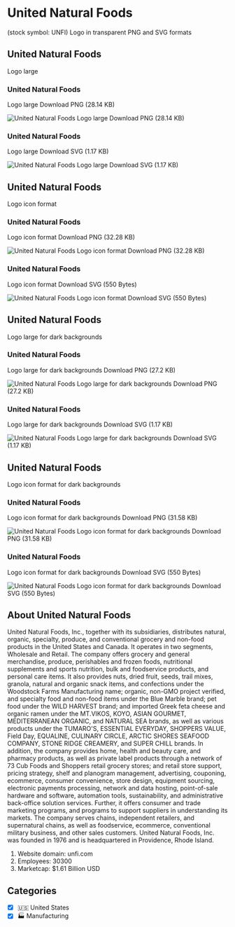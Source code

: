 # United Natural Foods
 (stock symbol: UNFI) Logo in transparent PNG and SVG formats

## United Natural Foods
 Logo large

### United Natural Foods
 Logo large Download PNG (28.14 KB)

![United Natural Foods
 Logo large Download PNG (28.14 KB)](/img/orig/UNFI_BIG-520d29a0.png)

### United Natural Foods
 Logo large Download SVG (1.17 KB)

![United Natural Foods
 Logo large Download SVG (1.17 KB)](/img/orig/UNFI_BIG-c1056dc5.svg)

## United Natural Foods
 Logo icon format

### United Natural Foods
 Logo icon format Download PNG (32.28 KB)

![United Natural Foods
 Logo icon format Download PNG (32.28 KB)](/img/orig/UNFI-694bba36.png)

### United Natural Foods
 Logo icon format Download SVG (550 Bytes)

![United Natural Foods
 Logo icon format Download SVG (550 Bytes)](/img/orig/UNFI-fd18186e.svg)

## United Natural Foods
 Logo large for dark backgrounds

### United Natural Foods
 Logo large for dark backgrounds Download PNG (27.2 KB)

![United Natural Foods
 Logo large for dark backgrounds Download PNG (27.2 KB)](/img/orig/UNFI_BIG.D-6ac5d8a2.png)

### United Natural Foods
 Logo large for dark backgrounds Download SVG (1.17 KB)

![United Natural Foods
 Logo large for dark backgrounds Download SVG (1.17 KB)](/img/orig/UNFI_BIG.D-770faebc.svg)

## United Natural Foods
 Logo icon format for dark backgrounds

### United Natural Foods
 Logo icon format for dark backgrounds Download PNG (31.58 KB)

![United Natural Foods
 Logo icon format for dark backgrounds Download PNG (31.58 KB)](/img/orig/UNFI.D-d00df4c8.png)

### United Natural Foods
 Logo icon format for dark backgrounds Download SVG (550 Bytes)

![United Natural Foods
 Logo icon format for dark backgrounds Download SVG (550 Bytes)](/img/orig/UNFI.D-23bb29cc.svg)

## About United Natural Foods


United Natural Foods, Inc., together with its subsidiaries, distributes natural, organic, specialty, produce, and conventional grocery and non-food products in the United States and Canada. It operates in two segments, Wholesale and Retail. The company offers grocery and general merchandise, produce, perishables and frozen foods, nutritional supplements and sports nutrition, bulk and foodservice products, and personal care items. It also provides nuts, dried fruit, seeds, trail mixes, granola, natural and organic snack items, and confections under the Woodstock Farms Manufacturing name; organic, non-GMO project verified, and specialty food and non-food items under the Blue Marble brand; pet food under the WILD HARVEST brand; and imported Greek feta cheese and organic ramen under the MT.VIKOS, KOYO, ASIAN GOURMET, MEDITERRANEAN ORGANIC, and NATURAL SEA brands, as well as various products under the TUMARO'S, ESSENTIAL EVERYDAY, SHOPPERS VALUE, Field Day, EQUALINE, CULINARY CIRCLE, ARCTIC SHORES SEAFOOD COMPANY, STONE RIDGE CREAMERY, and SUPER CHILL brands. In addition, the company provides home, health and beauty care, and pharmacy products, as well as private label products through a network of 73 Cub Foods and Shoppers retail grocery stores; and retail store support, pricing strategy, shelf and planogram management, advertising, couponing, ecommerce, consumer convenience, store design, equipment sourcing, electronic payments processing, network and data hosting, point-of-sale hardware and software, automation tools, sustainability, and administrative back-office solution services. Further, it offers consumer and trade marketing programs, and programs to support suppliers in understanding its markets. The company serves chains, independent retailers, and supernatural chains, as well as foodservice, ecommerce, conventional military business, and other sales customers. United Natural Foods, Inc. was founded in 1976 and is headquartered in Providence, Rhode Island.

1. Website domain: unfi.com
2. Employees: 30300
3. Marketcap: $1.61 Billion USD


## Categories
- [x] 🇺🇸 United States
- [x] 🏭 Manufacturing
